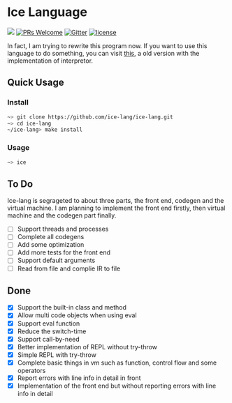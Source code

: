 # Ice Language

[![](https://img.shields.io/badge/request-new%20features-blue.svg)](https://github.com/ice-lang/ice/issues/new)
[![PRs Welcome](https://img.shields.io/badge/PRs-welcome-brightgreen.svg?style=flat-square)](https://github.com/ice-lang/ice/compare)
[![Gitter](https://badges.gitter.im/JoinChat.svg)](https://gitter.im/ice-lang)
[![license](https://img.shields.io/github/license/MU001999/ice.svg)](https://github.com/ice-lang/ice)

In fact, I am trying to rewrite this program now. If you want to use this language to do something, you can visit [this](https://github.com/ice-lang/ice-old-version), a old version with the implementation of interpretor.

## Quick Usage

### Install

```bash
~> git clone https://github.com/ice-lang/ice-lang.git
~> cd ice-lang
~/ice-lang> make install
```

### Usage

```bash
~> ice
```

## To Do

Ice-lang is segrageted to about three parts, the front end, codegen and the virtual machine. I am planning to implement the front end firstly, then virtual machine and the codegen part finally.

+ [ ] Support threads and processes
+ [ ] Complete all codegens
+ [ ] Add some optimization
+ [ ] Add more tests for the front end
+ [ ] Support default arguments
+ [ ] Read from file and complie IR to file

## Done

+ [X] Support the built-in class and method
+ [X] Allow multi code objects when using eval
+ [X] Support eval function
+ [X] Reduce the switch-time
+ [X] Support call-by-need
+ [X] Better implementation of REPL without try-throw
+ [X] Simple REPL with try-throw
+ [X] Complete basic things in vm such as function, control flow and some operators
+ [X] Report errors with line info in detail in front
+ [X] Implementation of the front end but without reporting errors with line info in detail
